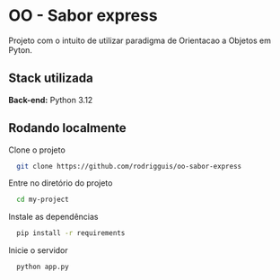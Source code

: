 
# OO - Sabor express

Projeto com o intuito de utilizar paradigma de Orientacao a Objetos em Pyton. 




## Stack utilizada


**Back-end:** Python 3.12


## Rodando localmente

Clone o projeto

```bash
  git clone https://github.com/rodrigguis/oo-sabor-express
```

Entre no diretório do projeto

```bash
  cd my-project
```

Instale as dependências

```bash
  pip install -r requirements
```

Inicie o servidor

```bash
  python app.py
```

